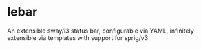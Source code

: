 # lebar
 An extensible sway/i3 status bar, configurable via YAML, infinitely extensible via templates with support for sprig/v3 
